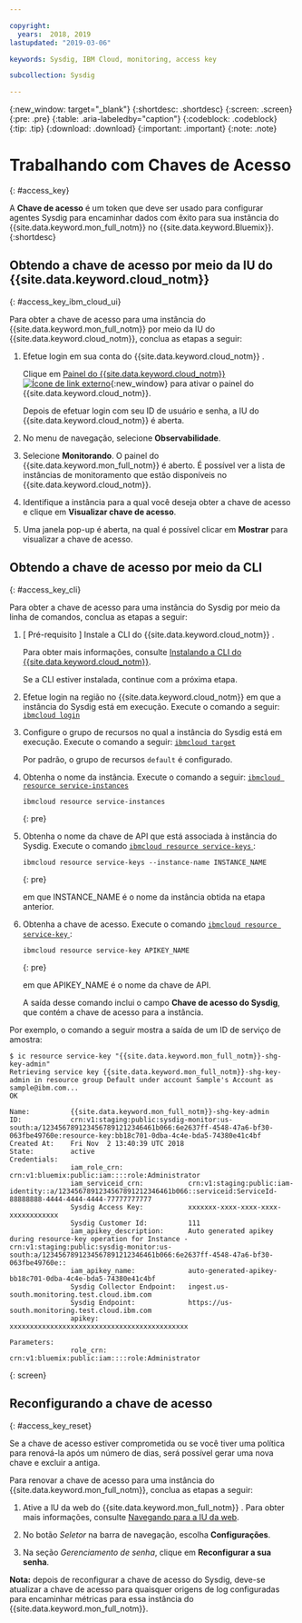 ```yaml
---

copyright:
  years:  2018, 2019
lastupdated: "2019-03-06"

keywords: Sysdig, IBM Cloud, monitoring, access key

subcollection: Sysdig

---
```


{:new_window: target="_blank"}
{:shortdesc: .shortdesc}
{:screen: .screen}
{:pre: .pre}
{:table: .aria-labeledby="caption"}
{:codeblock: .codeblock}
{:tip: .tip}
{:download: .download}
{:important: .important}
{:note: .note}

# Trabalhando com Chaves de Acesso
{: #access_key}

A **Chave de acesso** é um token que deve ser usado para configurar agentes Sysdig para encaminhar dados com êxito para sua instância do {{site.data.keyword.mon_full_notm}} no {{site.data.keyword.Bluemix}}.   
{:shortdesc}


## Obtendo a chave de acesso por meio da IU do {{site.data.keyword.cloud_notm}}
{: #access_key_ibm_cloud_ui}

Para obter a chave de acesso para uma instância do {{site.data.keyword.mon_full_notm}} por meio da IU do {{site.data.keyword.cloud_notm}}, conclua as etapas a seguir:

1. Efetue login em sua conta do  {{site.data.keyword.cloud_notm}} .

    Clique em [Painel do {{site.data.keyword.cloud_notm}} ![Ícone de link externo](../../icons/launch-glyph.svg "Ícone de link externo")](https://cloud.ibm.com/login){:new_window} para ativar o painel do {{site.data.keyword.cloud_notm}}.

	Depois de efetuar login com seu ID de usuário e senha, a IU do {{site.data.keyword.cloud_notm}} é aberta.

2. No menu de navegação, selecione **Observabilidade**. 

3. Selecione **Monitorando**. O painel do  {{site.data.keyword.mon_full_notm}}  é aberto. É possível ver a lista de instâncias de monitoramento que estão disponíveis no {{site.data.keyword.cloud_notm}}.

3. Identifique a instância para a qual você deseja obter a chave de acesso e clique em **Visualizar chave de acesso**.

4. Uma janela pop-up é aberta, na qual é possível clicar em **Mostrar** para visualizar a chave de acesso.



## Obtendo a chave de acesso por meio da CLI
{: #access_key_cli}

Para obter a chave de acesso para uma instância do Sysdig por meio da linha de comandos, conclua as etapas a seguir:

1. [ Pré-requisito ] Instale a CLI do  {{site.data.keyword.cloud_notm}} .

   Para obter mais informações, consulte [Instalando a CLI do {{site.data.keyword.cloud_notm}}](/docs/cli?topic=cloud-cli-ibmcloud-cli#ibmcloud-cli).

   Se a CLI estiver instalada, continue com a próxima etapa.

2. Efetue login na região no {{site.data.keyword.cloud_notm}} em que a instância do Sysdig está em execução. Execute o comando a seguir: [`ibmcloud login`](/docs/cli/reference/ibmcloud/bx_cli.html#ibmcloud_login)

3. Configure o grupo de recursos no qual a instância do Sysdig está em execução. Execute o comando a seguir: [`ibmcloud target`](/docs/cli/reference/ibmcloud/bx_cli.html#ibmcloud_target)

    Por padrão, o grupo de recursos `default` é configurado.

4. Obtenha o nome da instância. Execute o comando a seguir: [`ibmcloud resource service-instances`](/docs/cli/reference/ibmcloud/cli_resource_group.html#ibmcloud_resource_service_instances)

    ```
    ibmcloud resource service-instances
    ```
    {: pre}

5. Obtenha o nome da chave de API que está associada à instância do Sysdig. Execute o comando  [ ` ibmcloud resource service-keys ` ](/docs/cli/reference/ibmcloud/cli_resource_group.html#ibmcloud_resource_service_instances) :

    ```
    ibmcloud resource service-keys --instance-name INSTANCE_NAME
    ```
    {: pre}

    em que INSTANCE_NAME é o nome da instância obtida na etapa anterior.

6. Obtenha a chave de acesso. Execute o comando  [ ` ibmcloud resource service-key ` ](/docs/cli/reference/ibmcloud/cli_resource_group.html#ibmcloud_resource_service_key) :

    ```
    ibmcloud resource service-key APIKEY_NAME
    ```
    {: pre}

    em que APIKEY_NAME é o nome da chave de API.
 
    A saída desse comando inclui o campo **Chave de acesso do Sysdig**, que contém a chave de acesso para a instância.


Por exemplo, o comando a seguir mostra a saída de um ID de serviço de amostra:

```
$ ic resource service-key "{{site.data.keyword.mon_full_notm}}-shg-key-admin"
Retrieving service key {{site.data.keyword.mon_full_notm}}-shg-key-admin in resource group Default under account Sample's Account as sample@ibm.com...
OK
                  
Name:          {{site.data.keyword.mon_full_notm}}-shg-key-admin   
ID:            crn:v1:staging:public:sysdig-monitor:us-south:a/1234567891234567891212346461b066:6e2637ff-4548-47a6-bf30-063fbe49760e:resource-key:bb18c701-0dba-4c4e-bda5-74380e41c4bf   
Created At:    Fri Nov  2 13:40:39 UTC 2018   
State:         active   
Credentials:                                      
               iam_role_crn:                crn:v1:bluemix:public:iam::::role:Administrator      
               iam_serviceid_crn:           crn:v1:staging:public:iam-identity::a/1234567891234567891212346461b066::serviceid:ServiceId-88888888-4444-4444-4444-77777777777      
               Sysdig Access Key:           xxxxxxx-xxxx-xxxx-xxxx-xxxxxxxxxxxx      
               Sysdig Customer Id:          111      
               iam_apikey_description:      Auto generated apikey during resource-key operation for Instance - crn:v1:staging:public:sysdig-monitor:us-south:a/1234567891234567891212346461b066:6e2637ff-4548-47a6-bf30-063fbe49760e::      
               iam_apikey_name:             auto-generated-apikey-bb18c701-0dba-4c4e-bda5-74380e41c4bf      
               Sysdig Collector Endpoint:   ingest.us-south.monitoring.test.cloud.ibm.com      
               Sysdig Endpoint:             https://us-south.monitoring.test.cloud.ibm.com      
               apikey:                      xxxxxxxxxxxxxxxxxxxxxxxxxxxxxxxxxxxxxxxxxxxx     
                  
Parameters:                      
               role_crn:   crn:v1:bluemix:public:iam::::role:Administrator      
```
{: screen}




## Reconfigurando a chave de acesso 
{: #access_key_reset}

Se a chave de acesso estiver comprometida ou se você tiver uma política para renová-la após um número de dias, será possível gerar uma nova chave e excluir a antiga.

Para renovar a chave de acesso para uma instância do {{site.data.keyword.mon_full_notm}}, conclua as etapas a seguir:

1. Ative a IU da web do  {{site.data.keyword.mon_full_notm}} . Para obter mais informações, consulte [Navegando para a IU da web](/docs/services/Monitoring-with-Sysdig?topic=Sysdig-launch#launch).

2. No botão *Seletor* na barra de navegação, escolha **Configurações**.

2. Na seção *Gerenciamento de senha*, clique em **Reconfigurar a sua senha**.

**Nota:** depois de reconfigurar a chave de acesso do Sysdig, deve-se atualizar a chave de acesso para quaisquer origens de log configuradas para encaminhar métricas para essa instância do {{site.data.keyword.mon_full_notm}}.
